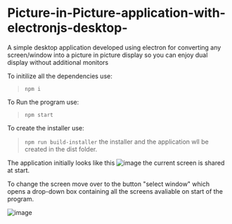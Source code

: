 # Picture-in-Picture-application-with-electronjs-desktop-
 A simple desktop application developed using electron for converting any screen/window into a picture in picture display so you can enjoy dual display without additional monitors

To initilize all the dependencies use:

> `npm i `

To Run the program use:

> `npm start`

To create the installer  use:

> `npm run build-installer`
the installer and the application wll be created in the dist folder.


The application initially looks like this
![image](https://user-images.githubusercontent.com/83254980/163521927-dc75c38c-4185-4513-b8b0-dd4656c4e10d.png)
the current screen is shared at start.

To change the screen move over to the button "select window" which opens a drop-down box containing all the screens avaliable on start of the program.

![image](https://user-images.githubusercontent.com/83254980/163522755-f6c91112-3eb5-4476-8f16-0966c6e18923.png)


